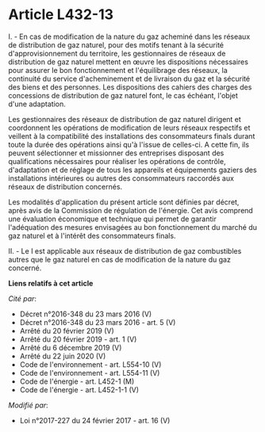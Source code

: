 # Article L432-13

I. - En cas de modification de la nature du gaz acheminé dans les réseaux de distribution de gaz naturel, pour des motifs
tenant à la sécurité d'approvisionnement du territoire, les gestionnaires de réseaux de distribution de gaz naturel mettent
en œuvre les dispositions nécessaires pour assurer le bon fonctionnement et l'équilibrage des réseaux, la continuité du
service d'acheminement et de livraison du gaz et la sécurité des biens et des personnes. Les dispositions des cahiers des
charges des concessions de distribution de gaz naturel font, le cas échéant, l'objet d'une adaptation.

Les gestionnaires des réseaux de distribution de gaz naturel dirigent et  coordonnent les opérations de modification de leurs
réseaux respectifs  et veillent à la compatibilité des installations des consommateurs  finals durant toute la durée des
opérations ainsi qu'à l'issue de  celles-ci. A cette fin, ils peuvent sélectionner et missionner des  entreprises disposant
des qualifications nécessaires pour réaliser les  opérations de contrôle, d'adaptation et de réglage de tous les appareils
et équipements gaziers des installations intérieures ou autres des  consommateurs raccordés aux réseaux de distribution
concernés. 

Les modalités d'application du présent article sont définies par  décret, après avis de la Commission de régulation de
l'énergie. Cet avis  comprend une évaluation économique et technique qui permet de garantir  l'adéquation des mesures
envisagées au bon fonctionnement du marché du  gaz naturel et à l'intérêt des consommateurs finals. 

II. - Le I est applicable aux réseaux de distribution de gaz combustibles  autres que le gaz naturel en cas de modification
de la nature du gaz  concerné.

**Liens relatifs à cet article**

_Cité par_:

  - Décret n°2016-348 du 23 mars 2016 (V)
  - Décret n°2016-348 du 23 mars 2016 - art. 5 (V)
  - Arrêté du 20 février 2019 (V)
  - Arrêté du 20 février 2019 - art. 1 (V)
  - Arrêté du 6 décembre 2019 (V)
  - Arrêté du 22 juin 2020 (V)
  - Code de l'environnement - art. L554-10 (V)
  - Code de l'environnement - art. L554-11 (V)
  - Code de l'énergie - art. L452-1 (M)
  - Code de l'énergie - art. L452-1-1 (V)

_Modifié par_:

  - Loi n°2017-227 du 24 février 2017 - art. 16 (V)
